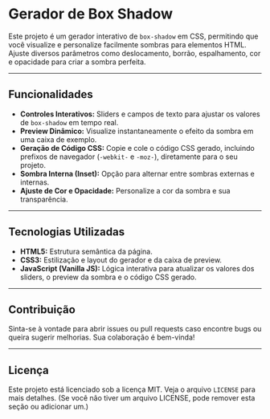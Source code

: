 # Gerador de Box Shadow

Este projeto é um gerador interativo de `box-shadow` em CSS, permitindo que você visualize e personalize facilmente sombras para elementos HTML. Ajuste diversos parâmetros como deslocamento, borrão, espalhamento, cor e opacidade para criar a sombra perfeita.

---

## Funcionalidades

* **Controles Interativos:** Sliders e campos de texto para ajustar os valores de `box-shadow` em tempo real.
* **Preview Dinâmico:** Visualize instantaneamente o efeito da sombra em uma caixa de exemplo.
* **Geração de Código CSS:** Copie e cole o código CSS gerado, incluindo prefixos de navegador (`-webkit-` e `-moz-`), diretamente para o seu projeto.
* **Sombra Interna (Inset):** Opção para alternar entre sombras externas e internas.
* **Ajuste de Cor e Opacidade:** Personalize a cor da sombra e sua transparência.

---

## Tecnologias Utilizadas

* **HTML5:** Estrutura semântica da página.
* **CSS3:** Estilização e layout do gerador e da caixa de preview.
* **JavaScript (Vanilla JS):** Lógica interativa para atualizar os valores dos sliders, o preview da sombra e o código CSS gerado.

---

## Contribuição

Sinta-se à vontade para abrir issues ou pull requests caso encontre bugs ou queira sugerir melhorias. Sua colaboração é bem-vinda!

---

## Licença

Este projeto está licenciado sob a licença MIT. Veja o arquivo `LICENSE` para mais detalhes. (Se você não tiver um arquivo LICENSE, pode remover esta seção ou adicionar um.)
